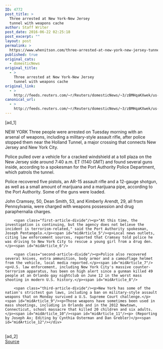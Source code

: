 ```yaml
---
ID: 4772
post_title: >
  Three arrested at New York-New Jersey
  tunnel with weapons cache
author: Staff Writer
post_date: 2016-06-22 02:25:18
post_excerpt: ""
layout: post
permalink: >
  https://www.whenitson.com/three-arrested-at-new-york-new-jersey-tunnel-with-weapons-cache/
published: true
original_cats:
  - domesticNews
original_title:
  - >
    Three arrested at New York-New Jersey
    tunnel with weapons cache
original_link:
  - >
    http://feeds.reuters.com/~r/Reuters/domesticNews/~3/zBMHqaKXwek/us-new-york-crime-idUSKCN0Z7279
canonical_url:
  - >
    http://feeds.reuters.com/~r/Reuters/domesticNews/~3/zBMHqaKXwek/us-new-york-crime-idUSKCN0Z7279
---
```

 [ad_1]
<br><div id="articleText">
<span id="midArticle_start"/>

<span id="midArticle_0"/><span class="focusParagraph" readability="7"><p><span class="articleLocation">NEW YORK</span> Three people were arrested on Tuesday morning with an arsenal of weapons, including a military-style assault rifle, after police stopped them near the Holland Tunnel, a major crossing that connects New Jersey and New York City.</p></span><span id="midArticle_1"/><p>Police pulled over a vehicle for a cracked windshield at a toll plaza on the New Jersey side around 7:40 a.m. ET (1140 GMT) and found several guns inside, according to a spokesman for the Port Authority Police Department, which patrols the tunnel.</p><span id="midArticle_2"/><p>Police recovered five pistols, an AR-15 assault rifle and a 12-gauge shotgun, as well as a small amount of marijuana and a marijuana pipe, according to the Port Authority. Some of the guns were loaded.</p><span id="midArticle_3"/><p>John Cramsey, 50, Dean Smith, 53, and Kimberly Arendt, 29, all from Pennsylvania, were charged with weapons possession and drug paraphernalia charges.</p><span id="midArticle_4"/>
        
        <span class="first-article-divide"/><p>"At this time, the investigation is continuing, but the agency does not believe the incident is terrorism-related," said the Port Authority spokesman, Joseph Pentangelo.</p><span id="midArticle_5"/><p>Local news outlets, citing law enforcement sources, reported that Cramsey told police he was driving to New York City to rescue a young girl from a drug den.</p><span id="midArticle_6"/>
        
        <span class="second-article-divide"/><p>Police also recovered several knives, extra ammunition, body armor and a camouflage helmet from the vehicle, local media reported.</p><span id="midArticle_7"/><p>U.S. law enforcement, including New York City's massive counter-terrorism apparatus, has been on high alert since a gunman killed 49 people at an Orlando gay nightclub on June 12 in the worst mass shooting in modern U.S. history.</p><span id="midArticle_8"/>
        
        <span class="third-article-divide"/><p>New York has some of the nation's strictest gun laws, including a ban on military-style assault weapons that on Monday survived a U.S. Supreme Court challenge.</p><span id="midArticle_9"/><p>Those weapons have sometimes been used in mass shootings, including in Orlando and in the 2012 Newtown, Connecticut, school massacre that killed 20 children and six adults.</p><span id="midArticle_10"/><span id="midArticle_11"/><p> (Reporting by Joseph Ax; Editing by Cynthia Osterman and Dan Grebler)</p><span id="midArticle_12"/></div>
<br>[ad_2]
<br><a href="http://feeds.reuters.com/~r/Reuters/domesticNews/~3/zBMHqaKXwek/us-new-york-crime-idUSKCN0Z7279">Source </a>